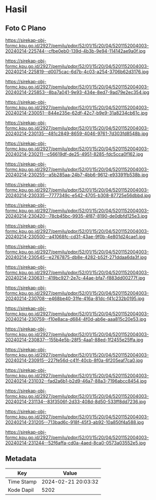 # Hasil

## Foto C Plano

https://sirekap-obj-formc.kpu.go.id/2927/pemilu/pdpr/52/01/15/20/04/5201152004003-20240214-225744--cfbe0eb0-139d-4b3b-9e94-114142ae9a0f.jpg

https://sirekap-obj-formc.kpu.go.id/2927/pemilu/pdpr/52/01/15/20/04/5201152004003-20240214-225819--d0075cac-6d7b-4c03-a254-3706b62d3176.jpg

https://sirekap-obj-formc.kpu.go.id/2927/pemilu/pdpr/52/01/15/20/04/5201152004003-20240214-225853--8ba7a041-9e93-434e-8ed7-9ad79e2ec354.jpg

https://sirekap-obj-formc.kpu.go.id/2927/pemilu/pdpr/52/01/15/20/04/5201152004003-20240214-230051--844e235e-62df-42c7-b9e9-31a8234cb61c.jpg

https://sirekap-obj-formc.kpu.go.id/2927/pemilu/pdpr/52/01/15/20/04/5201152004003-20240214-230135--481c2849-8659-4046-9761-7d303fd8548b.jpg

https://sirekap-obj-formc.kpu.go.id/2927/pemilu/pdpr/52/01/15/20/04/5201152004003-20240214-230211--c56619df-de25-4951-8285-fdc5cca0f162.jpg

https://sirekap-obj-formc.kpu.go.id/2927/pemilu/pdpr/52/01/15/20/04/5201152004003-20240214-230255--a5b285aa-24b7-4bb6-9612-e93391fb538b.jpg

https://sirekap-obj-formc.kpu.go.id/2927/pemilu/pdpr/52/01/15/20/04/5201152004003-20240214-230335--7777349c-e542-4705-b308-87725e56dbbd.jpg

https://sirekap-obj-formc.kpu.go.id/2927/pemilu/pdpr/52/01/15/20/04/5201152004003-20240214-230420--78cb45bc-9935-4f87-8190-de0dbfd125e3.jpg

https://sirekap-obj-formc.kpu.go.id/2927/pemilu/pdpr/52/01/15/20/04/5201152004003-20240214-230500--a41068fc-cd31-43ae-9f0b-4e801d24cae1.jpg

https://sirekap-obj-formc.kpu.go.id/2927/pemilu/pdpr/52/01/15/20/04/5201152004003-20240214-230545--e2767875-db8e-4282-b52f-271ddaa6da3f.jpg

https://sirekap-obj-formc.kpu.go.id/2927/pemilu/pdpr/52/01/15/20/04/5201152004003-20240214-230631--419bc927-2e7c-44ae-bfa7-f883dd00277f.jpg

https://sirekap-obj-formc.kpu.go.id/2927/pemilu/pdpr/52/01/15/20/04/5201152004003-20240214-230708--e468be40-31fe-416a-81dc-f41c232b0195.jpg

https://sirekap-obj-formc.kpu.go.id/2927/pemilu/pdpr/52/01/15/20/04/5201152004003-20240214-230759--f10e8aca-d684-4f0d-ab6e-aaa815c20e53.jpg

https://sirekap-obj-formc.kpu.go.id/2927/pemilu/pdpr/52/01/15/20/04/5201152004003-20240214-230837--155b4e5b-28f5-4aa1-88ed-1f2455e25ffa.jpg

https://sirekap-obj-formc.kpu.go.id/2927/pemilu/pdpr/52/01/15/20/04/5201152004003-20240214-230915--227fe56d-c41f-40cb-8f0a-6f205eaf7ca0.jpg

https://sirekap-obj-formc.kpu.go.id/2927/pemilu/pdpr/52/01/15/20/04/5201152004003-20240214-231032--fad2a6b1-b2d9-46a7-88a3-7196abcc8454.jpg

https://sirekap-obj-formc.kpu.go.id/2927/pemilu/pdpr/52/01/15/20/04/5201152004003-20240214-231134--83f3506f-2d33-408d-8d50-533ff8dd7236.jpg

https://sirekap-obj-formc.kpu.go.id/2927/pemilu/pdpr/52/01/15/20/04/5201152004003-20240214-231205--713bad6c-918f-45f3-ab92-10a850f4a588.jpg

https://sirekap-obj-formc.kpu.go.id/2927/pemilu/pdpr/52/01/15/20/04/5201152004003-20240214-231244--52f6affa-cd0a-4aed-8ca0-0573a03552e5.jpg


## Metadata

| Key        | Value               |
| ---------- | ------------------- |
| Time Stamp | 2024-02-21 20:03:32 |
| Kode Dapil | 5202                |



